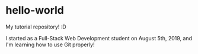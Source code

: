 # hello-world
My tutorial repository! :D

I started as a Full-Stack Web Development student on August 5th, 2019, and I'm learning how to use Git properly! 
